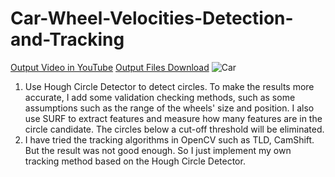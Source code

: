 # Car-Wheel-Velocities-Detection-and-Tracking

[Output Video in YouTube](https://www.youtube.com/watch?v=QiaXqL_SBwo)
[Output Files Download](https://drive.google.com/open?id=17CO01xQxgH23Pz5wD7wWunnRnkRIH4CF)
![Car](https://github.com/objectc/Car-Wheel-Velocities-Detection-and-Tracking/raw/master/car.jpg "Result")

1. Use Hough Circle Detector to detect circles. To make the results more accurate, I add some validation checking methods, such as some assumptions such as the range of the wheels' size and position. I also use SURF to extract features and measure how many features are in the circle candidate. The circles below a cut-off threshold will be eliminated.
2. I have tried the tracking algorithms in OpenCV such as TLD, CamShift. But the result was not good enough. So I just implement my own tracking method based on the Hough Circle Detector.

